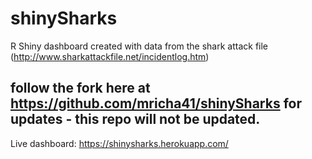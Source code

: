 # shinySharks
R Shiny dashboard created with data from the shark attack file (http://www.sharkattackfile.net/incidentlog.htm)

## follow the fork here at https://github.com/mricha41/shinySharks for updates - this repo will not be updated.
Live dashboard: https://shinysharks.herokuapp.com/
